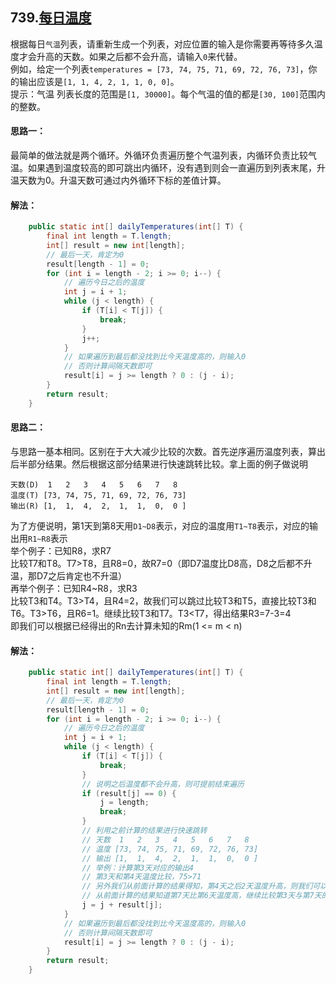 ## 739.[每日温度](https://leetcode-cn.com/problems/evaluate-reverse-polish-notation/)
根据每日`气温`列表，请重新生成一个列表，对应位置的输入是你需要再等待多久温度才会升高的天数。如果之后都不会升高，请输入`0`来代替。  
例如，给定一个列表`temperatures = [73, 74, 75, 71, 69, 72, 76, 73]`，你的输出应该是`[1, 1, 4, 2, 1, 1, 0, 0]`。  
提示：气温 列表长度的范围是`[1, 30000]`。每个气温的值的都是`[30, 100]`范围内的整数。

#### 思路一：
最简单的做法就是两个循环。外循环负责遍历整个气温列表，内循环负责比较气温。如果遇到温度较高的即可跳出内循环，没有遇到则会一直遍历到列表末尾，升温天数为0。升温天数可通过内外循环下标的差值计算。

#### 解法：
```Java
    public static int[] dailyTemperatures(int[] T) {
        final int length = T.length;
        int[] result = new int[length];
        // 最后一天，肯定为0
        result[length - 1] = 0;
        for (int i = length - 2; i >= 0; i--) {
            // 遍历今日之后的温度
            int j = i + 1;
            while (j < length) {
                if (T[i] < T[j]) {
                    break;
                }
                j++;
            }
            // 如果遍历到最后都没找到比今天温度高的，则输入0
            // 否则计算间隔天数即可
            result[i] = j >= length ? 0 : (j - i);
        }
        return result;
    }
```

#### 思路二：  
与思路一基本相同。区别在于大大减少比较的次数。首先逆序遍历温度列表，算出后半部分结果。然后根据这部分结果进行快速跳转比较。拿上面的例子做说明
```
天数(D)  1   2   3   4   5   6   7   8
温度(T) [73, 74, 75, 71, 69, 72, 76, 73]
输出(R) [1,  1,  4,  2,  1,  1,  0,  0 ]
```
为了方便说明，第1天到第8天用`D1~D8`表示，对应的温度用`T1~T8`表示，对应的输出用`R1~R8`表示  
举个例子：已知R8，求R7  
比较T7和T8。T7>T8，且R8=0，故R7=0（即D7温度比D8高，D8之后都不升温，那D7之后肯定也不升温）  
再举个例子：已知R4~R8，求R3  
比较T3和T4。T3>T4，且R4=2，故我们可以跳过比较T3和T5，直接比较T3和T6。T3>T6，且R6=1。继续比较T3和T7。T3<T7，得出结果R3=7-3=4  
即我们可以根据已经得出的Rn去计算未知的Rm(1 <= m < n)

#### 解法：
```Java
    public static int[] dailyTemperatures(int[] T) {
        final int length = T.length;
        int[] result = new int[length];
        // 最后一天，肯定为0
        result[length - 1] = 0;
        for (int i = length - 2; i >= 0; i--) {
            // 遍历今日之后的温度
            int j = i + 1;
            while (j < length) {
                if (T[i] < T[j]) {
                    break;
                }
                // 说明之后温度都不会升高，则可提前结束遍历
                if (result[j] == 0) {
                    j = length;
                    break;
                }
                // 利用之前计算的结果进行快速跳转
                // 天数  1   2   3   4   5   6   7   8
                // 温度 [73, 74, 75, 71, 69, 72, 76, 73]
                // 输出 [1,  1,  4,  2,  1,  1,  0,  0 ]
                // 举例：计算第3天对应的输出4
                // 第3天和第4天温度比较，75>71
                // 另外我们从前面计算的结果得知，第4天之后2天温度升高，则我们可以直接拿第3天与第6天比较，75>72
                // 从前面计算的结果知道第7天比第6天温度高，继续比较第3天与第7天的温度，75<76，7-3=4天，比较结束
                j = j + result[j];
            }
            // 如果遍历到最后都没找到比今天温度高的，则输入0
            // 否则计算间隔天数即可
            result[i] = j >= length ? 0 : (j - i);
        }
        return result;
    }
```